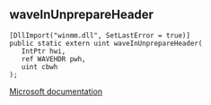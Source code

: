 ## waveInUnprepareHeader

```
[DllImport("winmm.dll", SetLastError = true)]
public static extern uint waveInUnprepareHeader(
   IntPtr hwi,
   ref WAVEHDR pwh,
   uint cbwh
);
```

[Microsoft documentation](TODO)
